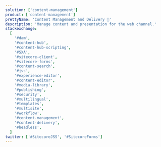 ```yaml
---
solution: ['content-management']
product: ['content-management']
prettyName: 'Content Management and Delivery 💾'
description: 'Manage content and presentation for the web channel.'
stackexchange:
  [
    '#dam',
    '#content-hub',
    '#content-hub-scripting',
    '#SXA',
    '#sitecore-client',
    '#sitecore-forms',
    '#content-search',
    '#jss',
    '#experience-editor',
    '#content-editor',
    '#media-library',
    '#publishing',
    '#security',
    '#multilingual',
    '#templates',
    '#multisite',
    '#workflow',
    '#content-management',
    '#content-delivery',
    '#headless',
  ]
twitter: ['#SitecoreJSS', '#SitecoreForms']
---
```

